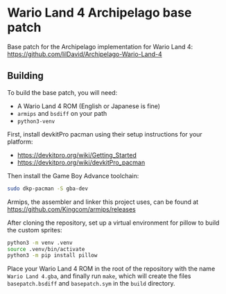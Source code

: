 # Wario Land 4 Archipelago base patch

Base patch for the Archipelago implementation for Wario Land 4: https://github.com/lilDavid/Archipelago-Wario-Land-4

## Building

To build the base patch, you will need:
- A Wario Land 4 ROM (English or Japanese is fine)
- `armips` and `bsdiff` on your path
- `python3-venv`

First, install devkitPro pacman using their setup instructions for your platform:
- https://devkitpro.org/wiki/Getting_Started
- https://devkitpro.org/wiki/devkitPro_pacman

Then install the Game Boy Advance toolchain:
```sh
sudo dkp-pacman -S gba-dev
```

Armips, the assembler and linker this project uses, can be found at https://github.com/Kingcom/armips/releases

After cloning the repository, set up a virtual environment for pillow to build the custom sprites:
```sh
python3 -m venv .venv
source .venv/bin/activate
python3 -m pip install pillow
```

Place your Wario Land 4 ROM in the root of the repository with the name `Wario Land 4.gba`, and finally run `make`, which will create the files `basepatch.bsdiff` and `basepatch.sym` in the `build` directory.
